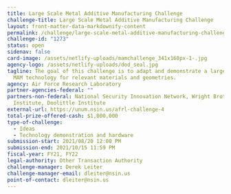 ```yaml
---
title: Large Scale Metal Additive Manufacturing Challenge
challenge-title: Large Scale Metal Additive Manufacturing Challenge
layout: front-matter-data-markdownify-content
permalink: /challenge/large-scale-metal-additive-manufacturing-challenge/
challenge-id: "1273"
status: open
sidenav: false
card-image: /assets/netlify-uploads/mamchallenge_341x160px-1-.jpg
agency-logo: /assets/netlify-uploads/dod_seal.jpg
tagline: The goal of this challenge is to adapt and demonstrate a large-scale
  MAM technology for relevant materials and geometries.
agency: Air Force Research Laboratory
partner-agencies-federal: ""
partners-non-federal: National Security Innovation Network, Wright Brothers
  Institute, Doolittle Institute
external-url: https://unum.nsin.us/afrl-challenge-4
total-prize-offered-cash: $1,000,000
type-of-challenge:
  - Ideas
  - Technology demonstration and hardware
submission-start: 2021/08/20 12:00 PM
submission-end: 2021/10/15 11:59 PM
fiscal-year: FY21, FY22
legal-authority: Other Transaction Authority
challenge-manager: Derek Leiter
challenge-manager-email: dleiter@nsin.us
point-of-contact: dleiter@nsin.us
---
```

